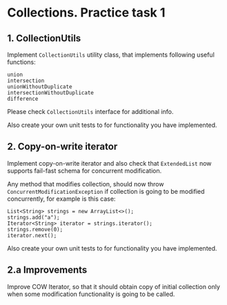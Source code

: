 Collections. Practice task 1
===============
1\. CollectionUtils
---------------
Implement `CollectionUtils` utility class, that implements following useful functions:

```
union
intersection
unionWithoutDuplicate
intersectionWithoutDuplicate
difference
```

Please check `CollectionUtils` interface for additional info.

Also create your own unit tests to for functionality you have implemented.

2\. Copy-on-write iterator
--------------
Implement copy-on-write iterator and also check that `ExtendedList` now supports 
fail-fast schema for concurrent modification.

Any method that modifies collection, should now throw `ConcurrentModificationException` if collection is going
 to be modified concurrently, for example is this case:
```
List<String> strings = new ArrayList<>();
strings.add("a");
Iterator<String> iterator = strings.iterator();
strings.remove(0);
iterator.next();
```
Also create your own unit tests to for functionality you have implemented.
 
 2\.a Improvements
--------------
 Improve COW Iterator, so that it should obtain copy of initial collection only when some modification
 functionality is going to be called.
